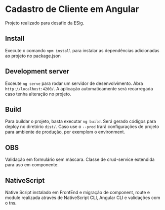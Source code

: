 # Cadastro de Cliente em Angular

Projeto realizado para desafio da ESig.

## Install

Execute o comando `npm install` para instalar as dependências adicionadas ao projeto no package.json

## Development server

Exceute `ng serve` para rodar um servidor de desenvolvimento. Abra `http://localhost:4200/`. A aplicação automaticamente será recarregada caso tenha alteração no projeto.

## Build

Para buildar o projeto, basta executar `ng build`. Será gerado códigos para deploy no diretório `dist/`. Caso use o `--prod` trará configurações de projeto para ambiente de produção, por exemplom o environment.

## OBS

Validação em formulário sem máscara. Classe de crud-service extendida para uso em componente. 

## NativeScript

Native Script instalado em FrontEnd e migração de component, route e module realizada através de NativeScript CLI, Angular CLI e validações com o tns.


